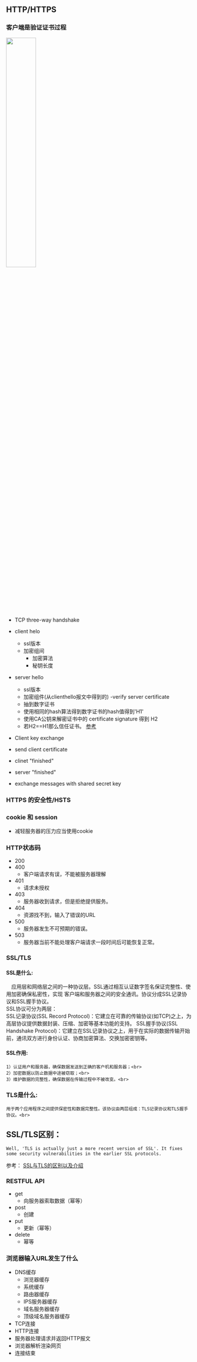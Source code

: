 ## HTTP/HTTPS<br>

### 客户端是验证证书过程<br>
<img src="https://pic3.zhimg.com/80/v2-91a73cf1b4b72978a380fa08fc2fa6dd_720w.jpg"  width="40%"/><br>

- TCP three-way handshake
- client helo
  - ssl版本
  - 加密组间
    - 加密算法
    - 秘钥长度
- server hello
  - ssl版本
  - 加密组件(从clienthello报文中得到的)
-verify server certificate
  - 抽到数字证书
  - 使用相同的hash算法得到数字证书的hash值得到'H1'
  - 使用CA公钥来解密证书中的 certificate signature 得到 H2
  - 若H2==H1那么信任证书。 [参考](https://www.cnblogs.com/MR-Guo/p/11584730.html)

- Client key exchange
- send client certificate
- clinet "finished"
- server "finished"
- exchange messages with shared secret key

### HTTPS 的安全性/HSTS<br>


### cookie 和 session<br>
- 减轻服务器的压力应当使用cookie

### HTTP状态码<br>
- 200
- 400
  - 客户端请求有误，不能被服务器理解
- 401
  - 请求未授权
- 403 
  - 服务器收到请求，但是拒绝提供服务。
- 404
  - 资源找不到，输入了错误的URL
- 500
  - 服务器发生不可预期的错误。
- 503
  - 服务器当前不能处理客户端请求一段时间后可能恢复正常。
  
### SSL/TLS<br>
#### SSL是什么:<br>
&emsp;应用层和网络层之间的一种协议层。SSL通过相互认证数字签名保证完整性、使用加密确保私密性，实现
客户端和服务器之间的安全通讯。协议分成SSL记录协议和SSL握手协议。<br>
SSL协议可分为两层：<br>
SSL记录协议(SSL Record Protocol)：它建立在可靠的传输协议(如TCP)之上，为高层协议提供数据封装、压缩、加密等基本功能的支持。 SSL握手协议(SSL Handshake Protocol)：它建立在SSL记录协议之上，用于在实际的数据传输开始前，通讯双方进行身份认证、协商加密算法、交换加密密钥等。<br>
#### SSL作用:<br>
    1）认证用户和服务器，确保数据发送到正确的客户机和服务器；<br>
    2）加密数据以防止数据中途被窃取；<br>
    3）维护数据的完整性，确保数据在传输过程中不被改变。<br>





### TLS是什么:<br>
    用于两个应用程序之间提供保密性和数据完整性。该协议由两层组成：TLS记录协议和TLS握手协议。<br>
## SSL/TLS区别：
    Well, 'TLS is actually just a more recent version of SSL'. It fixes some security vulnerabilities in the earlier SSL protocols.
参考：
[SSL与TLS的区别以及介绍](https://www.cnblogs.com/susanhonly/p/7489532.html)

### RESTFUL API<br>
- get
  - 向服务器索取数据（幂等）
- post
  - 创建
- put
  - 更新（幂等）
- delete
  - 幂等
  
### 浏览器输入URL发生了什么<br>
- DNS缓存
  - 浏览器缓存
  - 系统缓存
  - 路由器缓存  
  - IPS服务器缓存
  - 域名服务器缓存
  - 顶级域名服务器缓存
- TCP连接
- HTTP连接
- 服务器处理请求并返回HTTP报文
- 浏览器解析渲染网页
- 连接结束
